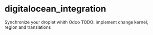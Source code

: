 # digitalocean_integration
Synchronize your droplet whith Odoo
TODO: implement change kernel, region and translations